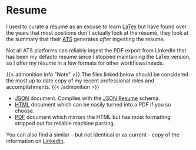 # 

# Resume

I used to curate a résumé as an excuse to learn [LaTex](https://www.latex-project.org/) but have found over the years that most positions don't actually look at the résumé, they look at the summary that their [ATS](https://en.wikipedia.org/wiki/Applicant_tracking_system) generates _after_ ingesting the resume.

Not all ATS platforms can reliably ingest the PDF export from LinkedIn that has been my defacto resume since I stopped maintaining the LaTex version, so I offer my résumé in a few formats for other workflows/needs.

{{< admonition info "Note" >}}
The files linked below should be considered the most up to date copy of my recent professional roles and accomplishments.
{{< /admonition >}}

- [JSON](/resume/kq.json) document. Complies with the [JSON Resume](https://jsonresume.org/) schema.
- [HTML](/resume/kq.html) document which can be easily turned into a PDF if you so choose.
- [PDF](/resume/kq.pdf) document which mirrors the HTML but has most formatting stripped out for reliable machine parsing.

You can also find a similar - but not identical or as current - copy of the information on [LinkedIn](https://www.linkedin.com/in/karlq/).


